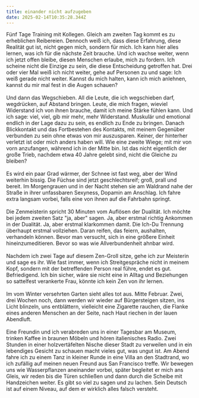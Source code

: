 ```yaml
---
title: einander nicht aufzugeben
date: 2025-02-14T10:35:28.344Z
---
```

Fünf Tage Training mit Kollegen. Gleich am zweiten Tag kommt es zu erheblichen Reibereien. Dennoch weiß ich, dass diese Erfahrung, diese Realität gut ist, nicht gegen mich, sondern für mich. Ich kann hier alles lernen, was ich für die nächste Zeit brauche. Und ich wachse weiter, wenn ich jetzt offen bleibe, diesen Menschen erlaube, mich zu fordern. Ich scheine nicht die Einzige zu sein, die diese Entscheidung getroffen hat. Drei oder vier Mal weiß ich nicht weiter, gehe auf Personen zu und sage: Ich weiß gerade nicht weiter. Kannst du mich halten, kann ich mich anlehnen, kannst du mir mal fest in die Augen schauen?\
\
Und dann das Wegschieben. All die Leute, die ich wegschieben darf, wegdrücken, auf Abstand bringen. Leute, die mich fragen, wieviel Widerstand ich von ihnen brauche, damit ich meine Stärke fühlen kann. Und ich sage: viel, viel, gib mir mehr, mehr Widerstand. Muskulär und emotional endlich in der Lage dazu zu sein, es endlich zu Ende zu bringen. Danach Blickkontakt und das Fortbestehen des Kontakts, mit meinem Gegenüber verbunden zu sein ohne etwas von mir auszusparen. Keiner, der hinterher verletzt ist oder mich anders haben will. Wie eine zweite Wiege; mit mir von vorn anzufangen, während ich in der Mitte bin. Ist das nicht eigentlich der große Trieb, nachdem etwa 40 Jahre gelebt sind, nicht die Gleiche zu bleiben?\
\
Es wird ein paar Grad wärmer, der Schnee ist fast weg, aber der Wind weiterhin bissig. Die Füchse sind jetzt geschlechtsreif; groß, prall und bereit. Im Morgengrauen und in der Nacht stehen sie am Waldrand nahe der Straße in ihrer unfassbaren Sexyness, Dopamin am Anschlag. Ich fahre extra langsam vorbei, falls eine von ihnen auf die Fahrbahn springt.\
\
Die Zenmeisterin spricht 30 Minuten vom Auflösen der Dualität. Ich möchte bei jedem zweiten Satz "ja, aber" sagen. Ja, aber erstmal richtig Ankommen in der Dualität. Ja, aber erstmal klarkommen damit. Die Ich-Du Trennung überhaupt erstmal vollziehen. Daran reifen, das feiern, aushalten, verhandeln können. Bevor man versucht, sich in eine größere Einheit hineinzumeditieren. Bevor so was wie Allverbundenheit ahnbar wird.\
\
Nachdem ich zwei Tage auf diesem Zen-Groll sitze, gehe ich zur Meisterin und sage es ihr. Wie fast immer, wenn ich Streitgespräche nicht in meinem Kopf, sondern mit der betreffenden Person real führe, endet es gut. Befriedigend. Ich bin sicher, wäre sie nicht eine in Alltag und Beziehungen so sattelfest verankerte Frau, könnte ich kein Zen von ihr lernen.\
\
Im vom Winter versehrten Garten sieht alles tot aus. Mitte Februar. Zwei, drei Wochen noch, dann werden wir wieder auf Bürgersteigen sitzen, ins Licht blinzeln, uns entblättern, vielleicht eine Zigarette rauchen, die Flanke eines anderen Menschen an der Seite, nach Haut riechen in der lauen Abendluft.\
\
Eine Freundin und ich verabreden uns in einer Tagesbar am Museum, trinken Kaffee in braunen Möbeln und hören italienisches Radio. Zwei Stunden in einer holzvertäfelten Nische dieser Stadt zu verweilen und in ein lebendiges Gesicht zu schauen macht vieles gut, was ungut ist. Am Abend fahre ich zu einem Tanz in kleiner Runde in eine Villa an den Stadtrand, wo ich zufällig auf meinen neuen Freund aus San Francisco treffe. Wir bewegen uns wie Wasserpflanzen aneinander vorbei, später begleitet er mich ans Gleis, wir reden bis die Türen schließen und dann durch die Scheibe mit Handzeichen weiter. Es gibt so viel zu sagen und zu lachen. Sein Deutsch ist auf einem Niveau, auf dem er wirklich alles falsch versteht.